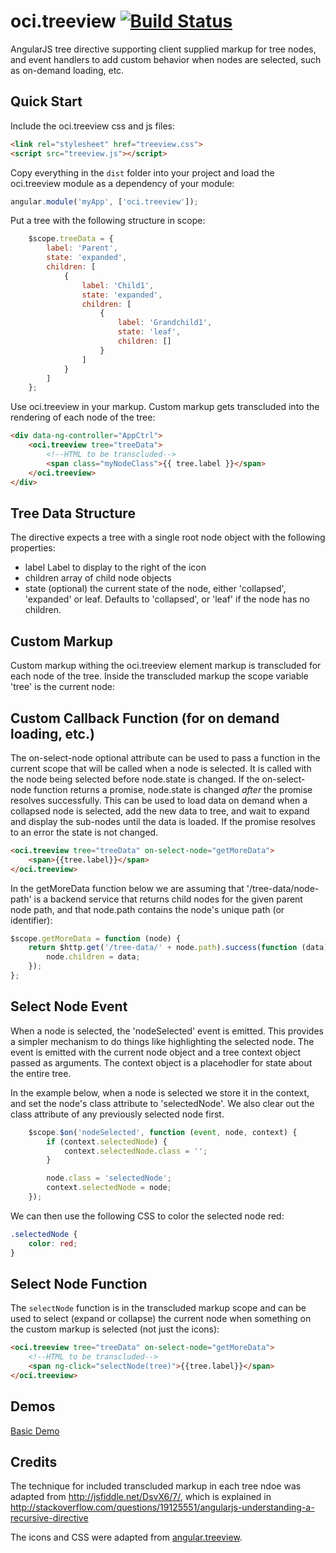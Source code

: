 # oci.treeview [![Build Status](https://secure.travis-ci.org/objectcomputing/oci.treeview.png)](http://travis-ci.org/objectcomputing/oci.treeview)

AngularJS tree directive supporting client supplied markup for tree nodes, and event handlers to add custom behavior when nodes are selected, such as on-demand loading, etc.

## Quick Start

Include the oci.treeview css and js files:

```html
<link rel="stylesheet" href="treeview.css">
<script src="treeview.js"></script>
```

Copy everything in the `dist` folder into your project and load the oci.treeview module as a dependency of your module:

```javascript
angular.module('myApp', ['oci.treeview']);
```

Put a tree with the following structure in scope:

```javascript
    $scope.treeData = {
        label: 'Parent',
        state: 'expanded',
        children: [
            {
                label: 'Child1',
                state: 'expanded',
                children: [
                    {
                        label: 'Grandchild1',
                        state: 'leaf',
                        children: []
                    }
                ]
            }
        ]
    };
```

Use oci.treeview in your markup.  Custom markup gets transcluded into the rendering of each node of the tree:

```html
<div data-ng-controller="AppCtrl">
    <oci.treeview tree="treeData">
        <!--HTML to be transcluded-->
        <span class="myNodeClass">{{ tree.label }}</span>
    </oci.treeview>
</div>
```

## Tree Data Structure

The directive expects a tree with a single root node object with the following properties:

- label Label to display to the right of the icon
- children array of child node objects
- state (optional) the current state of the node, either 'collapsed', 'expanded' or leaf.  Defaults to 'collapsed', or 'leaf' if the node has no children.

## Custom Markup

Custom markup withing the oci.treeview element markup is transcluded for each node of the tree.  Inside the transcluded markup the scope variable 'tree' is the current node:

## Custom Callback Function (for on demand loading, etc.)

The on-select-node optional attribute can be used to pass a function in the current scope that will be called when a node is selected. It is called with the node being selected before node.state is changed. If the on-select-node function returns a promise, node.state is changed _after_ the promise resolves successfully.  This can be used to load data on demand when a collapsed node is selected, add the new data to tree, and wait to expand and display the sub-nodes until the data is loaded. If the promise resolves to an error the state is not changed.

```html
<oci.treeview tree="treeData" on-select-node="getMoreData">
    <span>{{tree.label}}</span>
</oci.treeview>
```

In the getMoreData function below we are assuming that '/tree-data/node-path' is a backend service that returns child nodes for the given parent node path, and that node.path contains the node's unique path (or identifier):

```javascript
$scope.getMoreData = function (node) {
    return $http.get('/tree-data/' + node.path).success(function (data) {
        node.children = data;
    });
};
```

## Select Node Event

When a node is selected, the 'nodeSelected' event is emitted.  This provides a simpler mechanism to do things like highlighting the selected node.  The event is emitted with the current node object and a tree context object passed as arguments.  The context object is a placehodler for state about the entire tree.

In the example below, when a node is selected we store it in the context, and set the node's class attribute to 'selectedNode'.  We also clear out the class attribute of any previously selected node first.

```javascript
    $scope.$on('nodeSelected', function (event, node, context) {
        if (context.selectedNode) {
            context.selectedNode.class = '';
        }

        node.class = 'selectedNode';
        context.selectedNode = node;
    });
```

We can then use the following CSS to color the selected node red:

```css
.selectedNode {
    color: red;
}
```

## Select Node Function

The `selectNode` function is in the transcluded markup scope and can be used to select (expand or collapse) the current node when something on the custom markup is selected (not just the icons):

```html
<oci.treeview tree="treeData" on-select-node="getMoreData">
    <!--HTML to be transcluded-->
    <span ng-click="selectNode(tree)">{{tree.label}}</span>
</oci.treeview>
```

## Demos

[Basic Demo](http://jsfiddle.net/LMFinney/Fvm43)

## Credits

The technique for included transcluded markup in each tree ndoe was adapted from http://jsfiddle.net/DsvX6/7/, which is explained in http://stackoverflow.com/questions/19125551/angularjs-understanding-a-recursive-directive

The icons and CSS were adapted from [angular.treeview](http://ngmodules.org/modules/angular.treeview).
